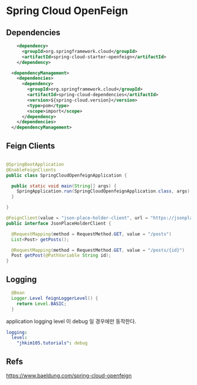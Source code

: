 Spring Cloud OpenFeign
=================================



## Dependencies
```xml
    <dependency>
      <groupId>org.springframework.cloud</groupId>
      <artifactId>spring-cloud-starter-openfeign</artifactId>
    </dependency>
```
```xml
  <dependencyManagement>
    <dependencies>
      <dependency>
        <groupId>org.springframework.cloud</groupId>
        <artifactId>spring-cloud-dependencies</artifactId>
        <version>${spring-cloud.version}</version>
        <type>pom</type>
        <scope>import</scope>
      </dependency>
    </dependencies>
  </dependencyManagement>
```

## Feign Clients
```java

@SpringBootApplication
@EnableFeignClients
public class SpringCloudOpenfeignApplication {

  public static void main(String[] args) {
    SpringApplication.run(SpringCloudOpenfeignApplication.class, args);
  }

}

```

```java
@FeignClient(value = "json-place-holder-client", url = "https://jsonplaceholder.typicode.com/")
public interface JsonPlaceHolderClient {

  @RequestMapping(method = RequestMethod.GET, value = "/posts")
  List<Post> getPosts();

  @RequestMapping(method = RequestMethod.GET, value = "/posts/{id}")
  Post getPost(@PathVariable String id);
}
```

## Logging
```java
  @Bean
  Logger.Level feignLoggerLevel() {
    return Level.BASIC;
  }
```
application logging level 이 debug 일 경우에만 동작한다.
````yaml
logging:
  level:
    "jhkim105.tutorials": debug
````



## Refs
https://www.baeldung.com/spring-cloud-openfeign

